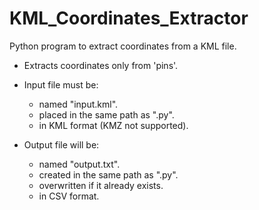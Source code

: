 # KML_Coordinates_Extractor
Python program to extract coordinates from a KML file.

* Extracts coordinates only from 'pins'.

* Input file must be:
  * named "input.kml".
  * placed in the same path as ".py".
  * in KML format (KMZ not supported).

* Output file will be:
  * named "output.txt".
  * created in the same path as ".py".
  * overwritten if it already exists.
  * in CSV format.
